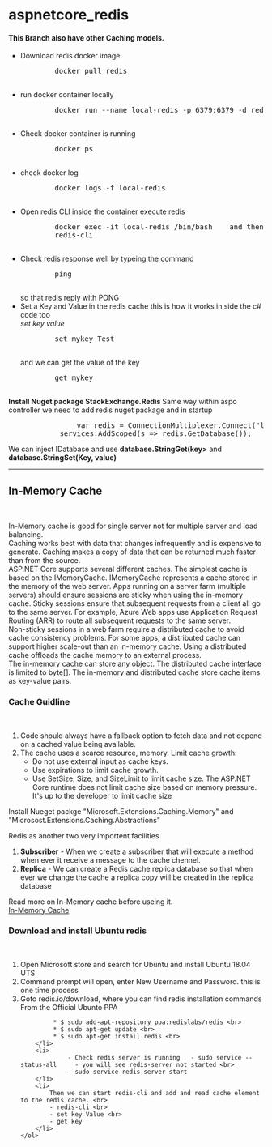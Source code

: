 # aspnetcore_redis

<h4>This Branch also have other Caching models.</h4>
<ul>
<li>Download redis docker image <br>
    <pre>
        docker pull redis
    </pre>
</li>
<li>
    run docker container locally <br>
    <pre>
        docker run --name local-redis -p 6379:6379 -d redis
    </pre>
</li>
<li>
    Check docker container is running<br>
    <pre>
        docker ps
    </pre>
</li>
<li>
    check docker log <br>
    <pre>
        docker logs -f local-redis
    </pre>
</li>
<li>
    Open redis CLI inside the container execute redis <br>
    <pre>
        docker exec -it local-redis /bin/bash    and then type
        redis-cli 
    </pre>
</li>
<li>
    Check redis response well by typeing the command
    <pre>
        ping
    </pre>
    so that redis reply with PONG
</li>
<li>
    Set a Key and Value in the redis cache this is how it works in side the c# code too<br>
    <i>set key value</i>
    <pre>
        set mykey Test
    </pre>
    and we can get the value of the key
    <pre>
        get mykey
    </pre>
</li>
</ul>
<b>
    Install Nuget package StackExchange.Redis
</b>
Same way within aspo controller we need to add redis nuget package and in startup

<pre>
                var redis = ConnectionMultiplexer.Connect("localhost");
            services.AddScoped<IDatabase>(s =&gt; redis.GetDatabase());
</pre>

We can inject IDatabase and use <b>database.StringGet(key></b> and <b>database.StringSet(Key, value)</b>

<hr/>
<h2>In-Memory Cache</h2>
<br>
<p>
    In-Memory cache is good for single server not for multiple server and load balancing. <br>
    Caching works best with data that changes infrequently and is expensive to generate. Caching makes a copy of data that can be returned much faster than from the source.<br>
    ASP.NET Core supports several different caches. The simplest cache is based on the IMemoryCache. IMemoryCache represents a cache stored in the memory of the web server. Apps running on a server farm (multiple servers) should ensure sessions are sticky when using the in-memory cache. Sticky sessions ensure that subsequent requests from a client all go to the same server. For example, Azure Web apps use Application Request Routing (ARR) to route all subsequent requests to the same server.<br>
    Non-sticky sessions in a web farm require a distributed cache to avoid cache consistency problems. For some apps, a distributed cache can support higher scale-out than an in-memory cache. Using a distributed cache offloads the cache memory to an external process.<br>
    The in-memory cache can store any object. The distributed cache interface is limited to byte[]. The in-memory and distributed cache store cache items as key-value pairs.
    <br>
        <h3>Cache Guidline</h3><br>
        <ol>
            <li>
                Code should always have a fallback option to fetch data and not depend on a cached value being available.
            </li>
            <li>
                The cache uses a scarce resource, memory. Limit cache growth:<br>
                    <ul>
                        <li>
                            Do not use external input as cache keys.
                        </li>
                        <li>
                            Use expirations to limit cache growth.
                        </li>
                        <li>
                            Use SetSize, Size, and SizeLimit to limit cache size. The ASP.NET Core runtime does not limit cache size based on memory pressure. It's up to the developer to limit cache size
                        </li>
                    </ul>
            </li>
        </ol>
</p>
<p>
    Install Nueget packge "Microsoft.Extensions.Caching.Memory" and "Microsost.Extensions.Caching.Abstractions" <br>
</p>
<p>
    Redis as another two very importent facilities
        <ol>
            <li>
                <b>Subscriber</b> - When we create a subscriber that will execute a method when ever it receive a message to the cache chennel.
            </li>
            <li>
                <b>Replica</b> - We can create a Redis cache replica database so that when ever we change the cache a replica copy will be created in the replica database
            </li>
        </ol>
</p>
<p>
    Read more on In-Memory cache before useing it.<br>
    <a href="https://docs.microsoft.com/en-us/aspnet/core/performance/caching/memory?view=aspnetcore-3.1">In-Memory Cache</a>
</p>


<p>
	<h3>Download and install Ubuntu redis </h3><br />
	<ol>
		<li>
			Open Microsoft store and search for Ubuntu and install Ubuntu 18.04 UTS
		</li>
		<li>
			Command prompt will open, enter New Username and Password. this is one time process
		</li>
		<li>
			Goto redis.io/download, where you can find redis installation commands<br>
			From the Official Ubunto PPA <br>
			
			 * $ sudo add-apt-repository ppa:redislabs/redis <br>
			 * $ sudo apt-get update <br>
			 * $ sudo apt-get install redis <br>
		</li>
		<li>
				 - Check redis server is running   - sudo service --status-all     - you will see redis-server not started <br>
				 - sudo service redis-server start
		</li>
		<li>
			Then we can start redis-cli and add and read cache element to the redis cache. <br>
			- redis-cli <br>
			- set key Value <br>
			- get key
		</li>
	</ol>
	
</p>
